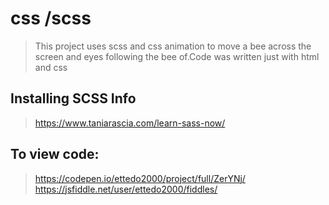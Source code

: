 # css /scss
> This project uses scss and css animation to move a bee across the screen and eyes following the bee of.Code was written just with html and css

## Installing SCSS Info

> https://www.taniarascia.com/learn-sass-now/


## To view code:

>https://codepen.io/ettedo2000/project/full/ZerYNj/
https://jsfiddle.net/user/ettedo2000/fiddles/

